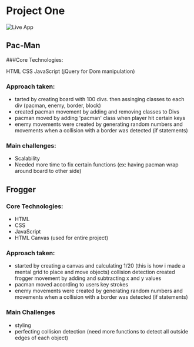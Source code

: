 # Project One

![Live App](https://pages.git.generalassemb.ly/troywsmith/project-one/)

## Pac-Man 

###Core Technologies:

HTML
CSS
JavaScript (jQuery for Dom manipulation)


### Approach taken:

- tarted by creating board with 100 divs. then assinging classes to each div (pacman, enemy, border, block)
- created pacman movement by adding and removing classes to Divs
- pacman moved by adding 'pacman' class when player hit certain keys
- enemy movements were created by generating random numbers and movements when a collision with a border was detected (if statements)

### Main challenges:

- Scalability
- Needed more time to fix certain functions (ex: having pacman wrap around board to other side)

## Frogger

### Core Technologies:

- HTML
- CSS
- JavaScript
- HTML Canvas (used for entire project)

### Approach taken:

- started by creating a canvas and calculating 1/20 (this is how i made a mental grid to place and move objects)
collision detection
created frogger movement by adding and subtracting x and y values
- pacman moved according to users key strokes
- enemy movements were created by generating random numbers and movements when a collision with a border was detected (if statements)


### Main Challenges

- styling
- perfecting collision detection (need more functions to detect all outside edges of each object)